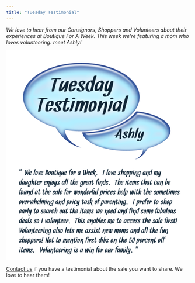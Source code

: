 ```yaml
---
title: "Tuesday Testimonial"
---
```


_We love to hear from our Consignors, Shoppers and Volunteers about their experiences at Boutique For A Week. This week we're featuring a mom who loves volunteering: meet Ashly!_

![](/img/blog/Testimonial_Ashly.png)

[Contact us](mailto:info@boutiqueforaweek.com) if you have a testimonial about the sale you want to share. We love to hear them!
